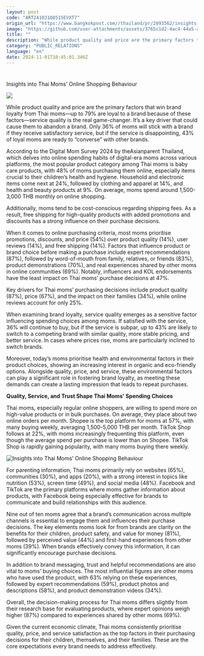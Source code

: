 ```yaml
---
layout: post
code: "ART24103108515EVXT7"
origin_url: "https://www.bangkokpost.com//thailand/pr/2893562/insights-into-thai-moms-online-shopping-behaviour"
image: "https://github.com/user-attachments/assets/3765c1d2-4ac4-44a5-ab72-fe79bb874ed4"
title: ""
description: "While product quality and price are the primary factors that win brand loyalty from Thai moms—up to 79% are loyal to a brand because of these factors—service quality is the real game-changer. It’s a key driver that could cause them to abandon a brand. Only 36% of moms will stick with a brand if they receive satisfactory service, but if the service is disappointing, 43% of loyal moms are ready to “converse” with other brands."
category: "PUBLIC_RELATIONS"
language: "en"
date: 2024-11-01T10:45:01.346Z
---
```


# 

Insights into Thai Moms’ Online Shopping Behaviour

![](https://github.com/user-attachments/assets/0a87a730-d4a3-41e3-83e4-3a682f68c364)

While product quality and price are the primary factors that win brand loyalty from Thai moms—up to 79% are loyal to a brand because of these factors—service quality is the real game-changer. It’s a key driver that could cause them to abandon a brand. Only 36% of moms will stick with a brand if they receive satisfactory service, but if the service is disappointing, 43% of loyal moms are ready to “converse” with other brands.

According to the Digital Mom Survey 2024 by theAsianparent Thailand, which delves into online spending habits of digital-era moms across various platforms, the most popular product category among Thai moms is baby care products, with 48% of moms purchasing them online, especially items crucial to their children’s health and hygiene. Household and electronic items come next at 24%, followed by clothing and apparel at 14%, and health and beauty products at 9%. On average, moms spend around 1,500-3,000 THB monthly on online shopping.

Additionally, moms tend to be cost-conscious regarding shipping fees. As a result, free shipping for high-quality products with added promotions and discounts has a strong influence on their purchase decisions.

When it comes to online purchasing criteria, most moms prioritise promotions, discounts, and price (54%) over product quality (14%), user reviews (14%), and free shipping (14%). Factors that influence product or brand choice before making a purchase include expert recommendations (87%), followed by word-of-mouth from family, relatives, or friends (83%), product demonstrations (70%), and real experiences shared by other moms in online communities (69%). Notably, influencers and KOL endorsements have the least impact on Thai moms’ purchase decisions at 47%.

Key drivers for Thai moms’ purchasing decisions include product quality (87%), price (67%), and the impact on their families (34%), while online reviews account for only 25%.

When examining brand loyalty, service quality emerges as a sensitive factor influencing spending choices among moms. If satisfied with the service, 36% will continue to buy, but if the service is subpar, up to 43% are likely to switch to a competing brand with similar quality, more stable pricing, and better service. In cases where prices rise, moms are particularly inclined to switch brands.

Moreover, today’s moms prioritise health and environmental factors in their product choices, showing an increasing interest in organic and eco-friendly options. Alongside quality, price, and service, these environmental factors can play a significant role in fostering brand loyalty, as meeting these demands can create a lasting impression that leads to repeat purchases.

**Quality, Service, and Trust Shape Thai Moms' Spending Choices**

Thai moms, especially regular online shoppers, are willing to spend more on high-value products or in bulk purchases. On average, they place about two online orders per month. Shopee is the top platform for moms at 57%, with many buying weekly, averaging 1,500-5,000 THB per month. TikTok Shop follows at 22%, with moms increasingly frequenting this platform, even though the average spend per purchase is lower than on Shopee. TikTok Shop is rapidly gaining popularity, with many moms buying there weekly.

![Insights into Thai Moms’ Online Shopping Behaviour](https://github.com/user-attachments/assets/c5e337d7-f399-43f8-8965-1c164072fe50)

For parenting information, Thai moms primarily rely on websites (65%), communities (30%), and apps (20%), with a strong interest in topics like nutrition (53%), screen time (49%), and social media (48%). Facebook and TikTok are the primary platforms where moms gather information about products, with Facebook being especially effective for brands to communicate and build relationships with this audience.

Nine out of ten moms agree that a brand’s communication across multiple channels is essential to engage them and influences their purchase decisions. The key elements moms look for from brands are clarity on the benefits for their children, product safety, and value for money (81%), followed by perceived value (44%) and first-hand experiences from other moms (39%). When brands effectively convey this information, it can significantly encourage purchase decisions.

In addition to brand messaging, trust and helpful recommendations are also vital to moms’ buying choices. The most influential figures are other moms who have used the product, with 63% relying on these experiences, followed by expert recommendations (59%), product photos and descriptions (58%), and product demonstration videos (34%).

Overall, the decision-making process for Thai moms differs slightly from their research base for evaluating products, where expert opinions weigh higher (87%) compared to experiences shared by other moms (69%).

Given the current economic climate, Thai moms consistently prioritise quality, price, and service satisfaction as the top factors in their purchasing decisions for their children, themselves, and their families. These are the core expectations every brand needs to address effectively.